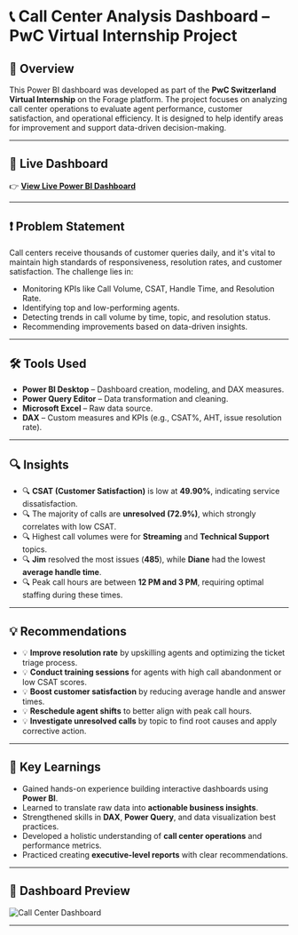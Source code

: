 # 📞 Call Center Analysis Dashboard – PwC Virtual Internship Project

## 📝 Overview

This Power BI dashboard was developed as part of the **PwC Switzerland Virtual Internship** on the Forage platform. The project focuses on analyzing call center operations to evaluate agent performance, customer satisfaction, and operational efficiency. It is designed to help identify areas for improvement and support data-driven decision-making.

---

## 🔗 Live Dashboard

👉 **[View Live Power BI Dashboard](https://app.powerbi.com/view?r=eyJrIjoiZDRkYTc1NGMtY2ViNS00YjIxLTkyYjYtM2U1MmEyN2ViYmM5IiwidCI6IjRmYzg3Zjg4LTAxMzctNDQyNC04MmI1LTIzYzRmMTVmMzllYyJ9)**  

---

## ❗ Problem Statement

Call centers receive thousands of customer queries daily, and it's vital to maintain high standards of responsiveness, resolution rates, and customer satisfaction. The challenge lies in:

- Monitoring KPIs like Call Volume, CSAT, Handle Time, and Resolution Rate.
- Identifying top and low-performing agents.
- Detecting trends in call volume by time, topic, and resolution status.
- Recommending improvements based on data-driven insights.

---

## 🛠 Tools Used

- **Power BI Desktop** – Dashboard creation, modeling, and DAX measures.
- **Power Query Editor** – Data transformation and cleaning.
- **Microsoft Excel** – Raw data source.
- **DAX** – Custom measures and KPIs (e.g., CSAT%, AHT, issue resolution rate).

---

## 🔍 Insights

- 🔍 **CSAT (Customer Satisfaction)** is low at **49.90%**, indicating service dissatisfaction.
- 🔍 The majority of calls are **unresolved (72.9%)**, which strongly correlates with low CSAT.
- 🔍 Highest call volumes were for **Streaming** and **Technical Support** topics.
- 🔍 **Jim** resolved the most issues (**485**), while **Diane** had the lowest **average handle time**.
- 🔍 Peak call hours are between **12 PM and 3 PM**, requiring optimal staffing during these times.

---

## 💡 Recommendations

- 💡 **Improve resolution rate** by upskilling agents and optimizing the ticket triage process.
- 💡 **Conduct training sessions** for agents with high call abandonment or low CSAT scores.
- 💡 **Boost customer satisfaction** by reducing average handle and answer times.
- 💡 **Reschedule agent shifts** to better align with peak call hours.
- 💡 **Investigate unresolved calls** by topic to find root causes and apply corrective action.

---

## 🧠 Key Learnings

- Gained hands-on experience building interactive dashboards using **Power BI**.
- Learned to translate raw data into **actionable business insights**.
- Strengthened skills in **DAX**, **Power Query**, and data visualization best practices.
- Developed a holistic understanding of **call center operations** and performance metrics.
- Practiced creating **executive-level reports** with clear recommendations.

---

## 📸 Dashboard Preview

![Call Center Dashboard](screenshots/call_center_dashboard.png)

---


